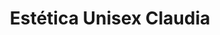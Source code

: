---
title: "Estética Unisex Claudia"
url: /zona-19-ciudad-de-guatemala/estetica-unisex-claudia/
shop: cosméticos
---